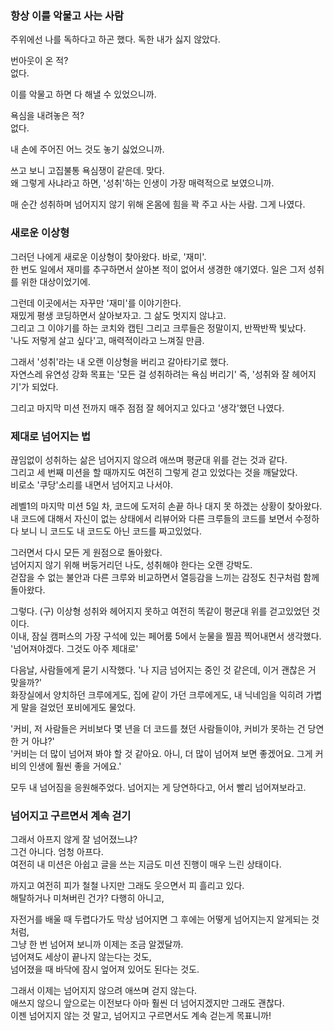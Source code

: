 ### 항상 이를 악물고 사는 사람
주위에선 나를 독하다고 하곤 했다. 독한 내가 싫지 않았다.

번아웃이 온 적?  
없다.


이를 악물고 하면 다 해낼 수 있었으니까.


욕심을 내려놓은 적?  
없다.

내 손에 주어진 어느 것도 놓기 싫었으니까.

쓰고 보니 고집불통 욕심쟁이 같은데. 맞다.  
왜 그렇게 사냐라고 하면, '성취'하는 인생이 가장 매력적으로 보였으니까.

매 순간 성취하며 넘어지지 않기 위해 온몸에 힘을 꽉 주고 사는 사람. 그게 나였다.

### 새로운 이상형

그러던 나에게 새로운 이상형이 찾아왔다. 바로, '재미'.  
한 번도 일에서 재미를 추구하면서 살아본 적이 없어서 생경한 얘기였다. 일은 그저 성취를 위한 대상이었기에.

그런데 이곳에서는 자꾸만 '재미'를 이야기한다.  
재밌게 평생 코딩하면서 살아보자고. 그 삶도 멋지지 않냐고.  
그리고 그 이야기를 하는 코치와 캡틴 그리고 크루들은 정말이지, 반짝반짝 빛났다.  
'나도 저렇게 살고 싶다'고, 매력적이라고 느껴질 만큼.

그래서 '성취'라는 내 오랜 이상형을 버리고 갈아타기로 했다.  
자연스레 유연성 강화 목표는 '모든 걸 성취하려는 욕심 버리기' 즉, '성취와 잘 헤어지기'가 되었다.

그리고 마지막 미션 전까지 매주 점점 잘 헤어지고 있다고 '생각'했던 나였다.

### 제대로 넘어지는 법

끊임없이 성취하는 삶은 넘어지지 않으려 애쓰며 평균대 위를 걷는 것과 같다.  
그리고 세 번째 미션을 할 때까지도 여전히 그렇게 걷고 있었다는 것을 깨달았다.
<br>
비로소 '쿠당'소리를 내면서 넘어지고 나서야.

레벨1의 마지막 미션 5일 차, 코드에 도저히 손끝 하나 대지 못 하겠는 상황이 찾아왔다.  
내 코드에 대해서 자신이 없는 상태에서 리뷰어와 다른 크루들의 코드를 보면서 수정하다 보니 니 코드도 내 코드도 아닌 코드를 짜고있었다.

그러면서 다시 모든 게 원점으로 돌아왔다.  
넘어지지 않기 위해 버둥거리던 나도, 성취해야 한다는 오랜 강박도.  
걷잡을 수 없는 불안과 다른 크루와 비교하면서 열등감을 느끼는 감정도 친구처럼 함께 돌아왔다.

그렇다. (구) 이상형 성취와 헤어지지 못하고 여전히 똑같이 평균대 위를 걷고있었던 것이다.  
이내, 잠실 캠퍼스의 가장 구석에 있는 페어룸 5에서 눈물을 찔끔 찍어내면서 생각했다.  
'넘어져야겠다. 그것도 아주 제대로'

다음날, 사람들에게 묻기 시작했다. '나 지금 넘어지는 중인 것 같은데, 이거 괜찮은 거 맞을까?'  
화장실에서 양치하던 크루에게도, 집에 같이 가던 크루에게도, 내 닉네임을 익히려 가볍게 말을 걸었던 포비에게도 물었다.

'커비, 저 사람들은 커비보다 몇 년을 더 코드를 쳤던 사람들이야, 커비가 못하는 건 당연한 거 아냐?'  
'커비는 더 많이 넘어져 봐야 할 것 같아요. 아니, 더 많이 넘어져 보면 좋겠어요. 그게 커비의 인생에 훨씬 좋을 거에요.'

모두 내 넘어짐을 응원해주었다. 넘어지는 게 당연하다고, 어서 빨리 넘어져보라고.  

### 넘어지고 구르면서 계속 걷기
그래서 아프지 않게 잘 넘어졌느냐?  
그건 아니다. 엄청 아프다.  
여전히 내 미션은 아쉽고 글을 쓰는 지금도 미션 진행이 매우 느린 상태이다.

까지고 여전히 피가 철철 나지만 그래도 웃으면서 피 흘리고 있다.  
해탈하거나 미쳐버린 건가? 다행히 아니고,

자전거를 배울 때 두렵다가도 막상 넘어지면 그 후에는 어떻게 넘어지는지 알게되는 것처럼,  
그냥 한 번 넘어져 보니까 이제는 조금 알겠달까.  
넘어져도 세상이 끝나지 않는다는 것도,  
넘어졌을 때 바닥에 잠시 엎어져 있어도 된다는 것도.

그래서 이제는 넘어지지 않으려 애쓰며 걷지 않는다.  
애쓰지 않으니 앞으로는 이전보다 아마 훨씬 더 넘어지겠지만 그래도 괜찮다.  
이젠 넘어지지 않는 것 말고, 넘어지고 구르면서도 계속 걷는게 목표니까!
